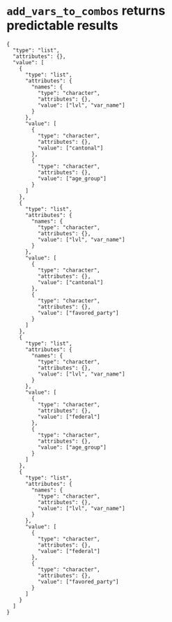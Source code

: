 # `add_vars_to_combos` returns predictable results

    {
      "type": "list",
      "attributes": {},
      "value": [
        {
          "type": "list",
          "attributes": {
            "names": {
              "type": "character",
              "attributes": {},
              "value": ["lvl", "var_name"]
            }
          },
          "value": [
            {
              "type": "character",
              "attributes": {},
              "value": ["cantonal"]
            },
            {
              "type": "character",
              "attributes": {},
              "value": ["age_group"]
            }
          ]
        },
        {
          "type": "list",
          "attributes": {
            "names": {
              "type": "character",
              "attributes": {},
              "value": ["lvl", "var_name"]
            }
          },
          "value": [
            {
              "type": "character",
              "attributes": {},
              "value": ["cantonal"]
            },
            {
              "type": "character",
              "attributes": {},
              "value": ["favored_party"]
            }
          ]
        },
        {
          "type": "list",
          "attributes": {
            "names": {
              "type": "character",
              "attributes": {},
              "value": ["lvl", "var_name"]
            }
          },
          "value": [
            {
              "type": "character",
              "attributes": {},
              "value": ["federal"]
            },
            {
              "type": "character",
              "attributes": {},
              "value": ["age_group"]
            }
          ]
        },
        {
          "type": "list",
          "attributes": {
            "names": {
              "type": "character",
              "attributes": {},
              "value": ["lvl", "var_name"]
            }
          },
          "value": [
            {
              "type": "character",
              "attributes": {},
              "value": ["federal"]
            },
            {
              "type": "character",
              "attributes": {},
              "value": ["favored_party"]
            }
          ]
        }
      ]
    }


